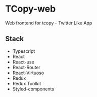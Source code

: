 # TCopy-web

Web frontend for tcopy - Twitter Like App

## Stack

- Typescript
- React
- React-use
- React-Router
- React-Virtuoso
- Redux
- Redux Toolkit
- Styled-components



